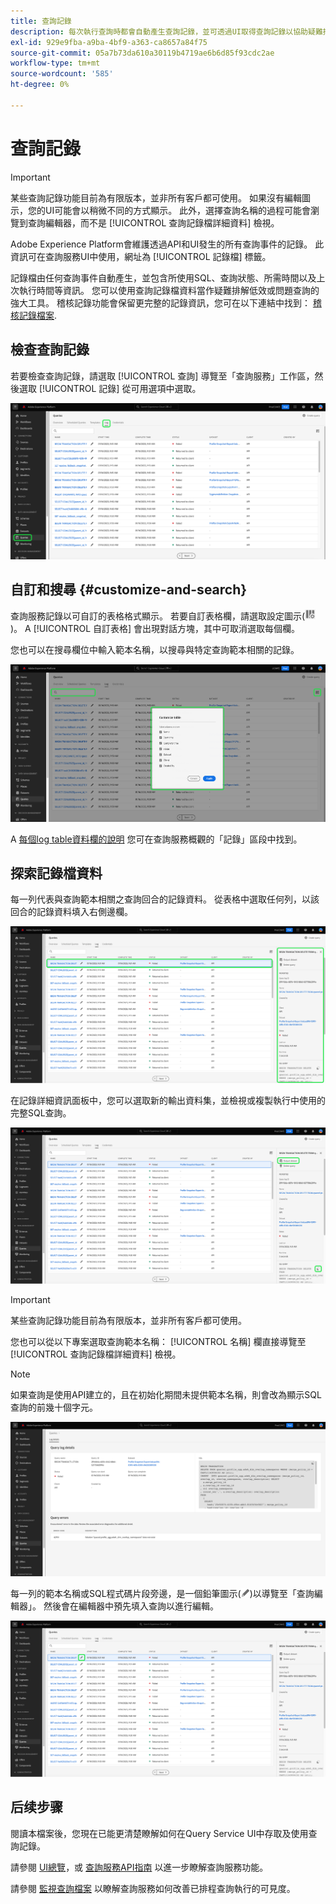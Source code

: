 ```yaml
---
title: 查詢記錄
description: 每次執行查詢時都會自動產生查詢記錄，並可透過UI取得查詢記錄以協助疑難排解。 本檔案概述如何使用及導覽UI的「查詢服務記錄檔」區段。
exl-id: 929e9fba-a9ba-4bf9-a363-ca8657a84f75
source-git-commit: 05a7b73da610a30119b4719ae6b6d85f93cdc2ae
workflow-type: tm+mt
source-wordcount: '585'
ht-degree: 0%

---
```


# 查詢記錄

>[!IMPORTANT]
>
>某些查詢記錄功能目前為有限版本，並非所有客戶都可使用。 如果沒有編輯圖示，您的UI可能會以稍微不同的方式顯示。 此外，選擇查詢名稱的過程可能會瀏覽到查詢編輯器，而不是 [!UICONTROL 查詢記錄檔詳細資料] 檢視。

Adobe Experience Platform會維護透過API和UI發生的所有查詢事件的記錄。 此資訊可在查詢服務UI中使用，網址為 [!UICONTROL 記錄檔] 標籤。

記錄檔由任何查詢事件自動產生，並包含所使用SQL、查詢狀態、所需時間以及上次執行時間等資訊。 您可以使用查詢記錄檔資料當作疑難排解低效或問題查詢的強大工具。 稽核記錄功能會保留更完整的記錄資訊，您可在以下連結中找到： [稽核記錄檔案](../../landing/governance-privacy-security/audit-logs/overview.md).

## 檢查查詢記錄

若要檢查查詢記錄，請選取 [!UICONTROL 查詢] 導覽至「查詢服務」工作區，然後選取 [!UICONTROL 記錄] 從可用選項中選取。

![醒目提示具有查詢和記錄的Platform UI。](../images/ui/query-log/logs.png)

## 自訂和搜尋 {#customize-and-search}

查詢服務記錄以可自訂的表格格式顯示。 若要自訂表格欄，請選取設定圖示(![設定圖示。](../images/ui/query-log/settings-icon.png))。 A [!UICONTROL 自訂表格] 會出現對話方塊，其中可取消選取每個欄。

您也可以在搜尋欄位中輸入範本名稱，以搜尋與特定查詢範本相關的記錄。

![反白顯示搜尋列和管理欄表格下拉式清單的查詢記錄工作區。](../images/ui/query-log/customize-logs.png)

A [每個log table資料欄的說明](./overview.md#log) 您可在查詢服務概觀的「記錄」區段中找到。

## 探索記錄檔資料

每一列代表與查詢範本相關之查詢回合的記錄資料。 從表格中選取任何列，以該回合的記錄資料填入右側邊欄。

![已選取列的查詢記錄工作區，且右側邊欄中的記錄資料反白顯示。](../images/ui/query-log/log-details.png)

在記錄詳細資訊面板中，您可以選取新的輸出資料集，並檢視或複製執行中使用的完整SQL查詢。

![查詢記錄工作區中選取了一列，並反白顯示輸出資料集和SQL查詢。](../images/ui/query-log/edit-output-dataset.png)

>[!IMPORTANT]
>
>某些查詢記錄功能目前為有限版本，並非所有客戶都可使用。

您也可以從以下專案選取查詢範本名稱： [!UICONTROL 名稱] 欄直接導覽至 [!UICONTROL 查詢記錄檔詳細資料] 檢視。

>[!NOTE]
>
>如果查詢是使用API建立的，且在初始化期間未提供範本名稱，則會改為顯示SQL查詢的前幾十個字元。

![「查詢記錄詳細資料」檢視。](../images/ui/query-log/query-log-details.png)

每一列的範本名稱或SQL程式碼片段旁邊，是一個鉛筆圖示(![鉛筆圖示。](../images/ui/query-log/edit-icon.png))以導覽至「查詢編輯器」。 然後會在編輯器中預先填入查詢以進行編輯。

![以鉛筆圖示反白顯示的查詢記錄工作區。](../images/ui/query-log/edit-query.png)

## 后续步骤

閱讀本檔案後，您現在已能更清楚瞭解如何在Query Service UI中存取及使用查詢記錄。

請參閱 [UI總覽](./overview.md)，或 [查詢服務API指南](../api/getting-started.md) 以進一步瞭解查詢服務功能。

請參閱 [監視查詢檔案](./monitor-queries.md) 以瞭解查詢服務如何改善已排程查詢執行的可見度。
